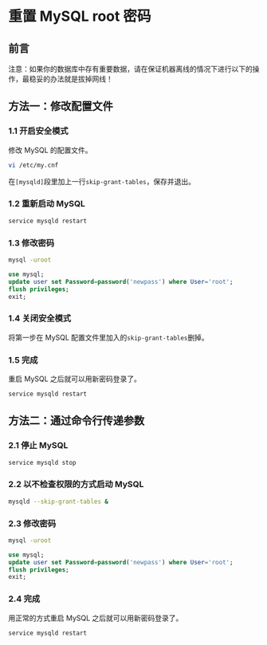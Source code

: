 # 重置 MySQL root 密码

## 前言

注意：如果你的数据库中存有重要数据，请在保证机器离线的情况下进行以下的操作，最稳妥的办法就是拔掉网线！

## 方法一：修改配置文件

### 1.1 开启安全模式

修改 MySQL 的配置文件。

```bash
vi /etc/my.cnf
```

在`[mysqld]`段里加上一行`skip-grant-tables`，保存并退出。

### 1.2 重新启动 MySQL

```bash
service mysqld restart
```

### 1.3 修改密码

```bash
mysql -uroot
```

```sql
use mysql;
update user set Password=password('newpass') where User='root';
flush privileges;
exit;
```

### 1.4 关闭安全模式

将第一步在 MySQL 配置文件里加入的`skip-grant-tables`删掉。

### 1.5 完成

重启 MySQL 之后就可以用新密码登录了。

```bash
service mysqld restart
```

## 方法二：通过命令行传递参数

### 2.1 停止 MySQL

```bash
service mysqld stop
```

### 2.2 以不检查权限的方式启动 MySQL

```bash
mysqld --skip-grant-tables &
```

### 2.3 修改密码

```bash
mysql -uroot
```

```sql
use mysql;
update user set Password=password('newpass') where User='root';
flush privileges;
exit;
```

### 2.4 完成

用正常的方式重启 MySQL 之后就可以用新密码登录了。

```bash
service mysqld restart
```

